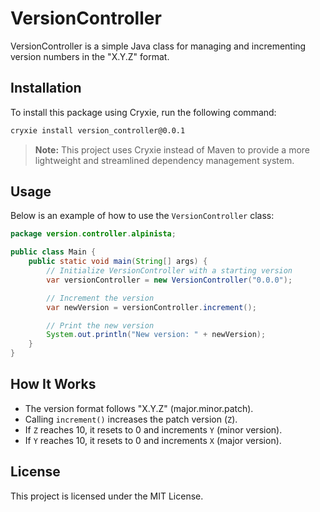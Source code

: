 # VersionController

VersionController is a simple Java class for managing and incrementing version numbers in the "X.Y.Z" format.

## Installation

To install this package using Cryxie, run the following command:

```sh
cryxie install version_controller@0.0.1
```

> **Note:** This project uses Cryxie instead of Maven to provide a more lightweight and streamlined dependency management system.

## Usage

Below is an example of how to use the `VersionController` class:

```java
package version.controller.alpinista;

public class Main {
    public static void main(String[] args) {
        // Initialize VersionController with a starting version
        var versionController = new VersionController("0.0.0");

        // Increment the version
        var newVersion = versionController.increment();

        // Print the new version
        System.out.println("New version: " + newVersion);
    }
}
```

## How It Works

- The version format follows "X.Y.Z" (major.minor.patch).
- Calling `increment()` increases the patch version (`Z`).
- If `Z` reaches 10, it resets to 0 and increments `Y` (minor version).
- If `Y` reaches 10, it resets to 0 and increments `X` (major version).

## License

This project is licensed under the MIT License.
